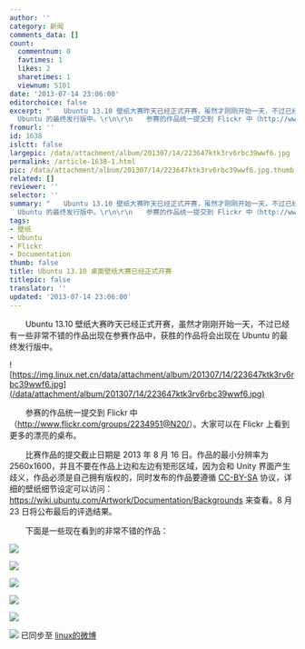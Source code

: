```yaml
---
author: ''
category: 新闻
comments_data: []
count:
  commentnum: 0
  favtimes: 1
  likes: 2
  sharetimes: 1
  viewnum: 5101
date: '2013-07-14 23:06:00'
editorchoice: false
excerpt: "　　Ubuntu 13.10 壁纸大赛昨天已经正式开赛，虽然才刚刚开始一天，不过已经有一些非常不错的作品出现在参赛作品中，获胜的作品将会出现在
  Ubuntu 的最终发行版中。\r\n\r\n　　参赛的作品统一提交到 Flickr 中（http://ww ..."
fromurl: ''
id: 1638
islctt: false
largepic: /data/attachment/album/201307/14/223647ktk3rv6rbc39wwf6.jpg
permalink: /article-1638-1.html
pic: /data/attachment/album/201307/14/223647ktk3rv6rbc39wwf6.jpg.thumb.jpg
related: []
reviewer: ''
selector: ''
summary: "　　Ubuntu 13.10 壁纸大赛昨天已经正式开赛，虽然才刚刚开始一天，不过已经有一些非常不错的作品出现在参赛作品中，获胜的作品将会出现在
  Ubuntu 的最终发行版中。\r\n\r\n　　参赛的作品统一提交到 Flickr 中（http://ww ..."
tags:
- 壁纸
- Ubuntu
- Flickr
- Documentation
thumb: false
title: Ubuntu 13.10 桌面壁纸大赛已经正式开赛
titlepic: false
translator: ''
updated: '2013-07-14 23:06:00'
---
```


　　Ubuntu 13.10 壁纸大赛昨天已经正式开赛，虽然才刚刚开始一天，不过已经有一些非常不错的作品出现在参赛作品中，获胜的作品将会出现在 Ubuntu 的最终发行版中。


![https://img.linux.net.cn/data/attachment/album/201307/14/223647ktk3rv6rbc39wwf6.jpg](/data/attachment/album/201307/14/223647ktk3rv6rbc39wwf6.jpg)


　　参赛的作品统一提交到 Flickr 中（<http://www.flickr.com/groups/2234951@N20/>）。大家可以在 Flickr 上看到更多的漂亮的桌布。


　　比赛作品的提交截止日期是 2013 年 8 月 16 日。作品的最小分辨率为 2560x1600，并且不要在作品上边和左边有矩形区域，因为会和 Unity 界面产生歧义，作品必须是自己拥有版权的，同时发布的作品要遵循 [CC-BY-SA](http://creativecommons.org/licenses/by-sa/2.0/ "More about CC by SA - creative commons") 协议，详细的壁纸细节设定可以访问：<https://wiki.ubuntu.com/Artwork/Documentation/Backgrounds> 来查看。8 月 23 日将公布最后的评选结果。


　　下面是一些现在看到的非常不错的作品：


![](/data/attachment/album/201307/14/223458xmrzxpa6tx6ys4f7.jpg)


![](/data/attachment/album/201307/14/223515dqtlbbfy3dfhb3sa.jpg)


![](/data/attachment/album/201307/14/223532nzfo099j4fef9y98.jpg)


![](/data/attachment/album/201307/14/223547q4ex261edr6d6x7q.jpg)


![](/data/attachment/album/201307/14/223600qrv6enorqye72i69.jpg)


![](https://img.linux.net.cn/xwb/images/bgimg/icon_logo.png) 已同步至 [linux的微博](http://weibo.com/1772191555/A02CP6BnD)